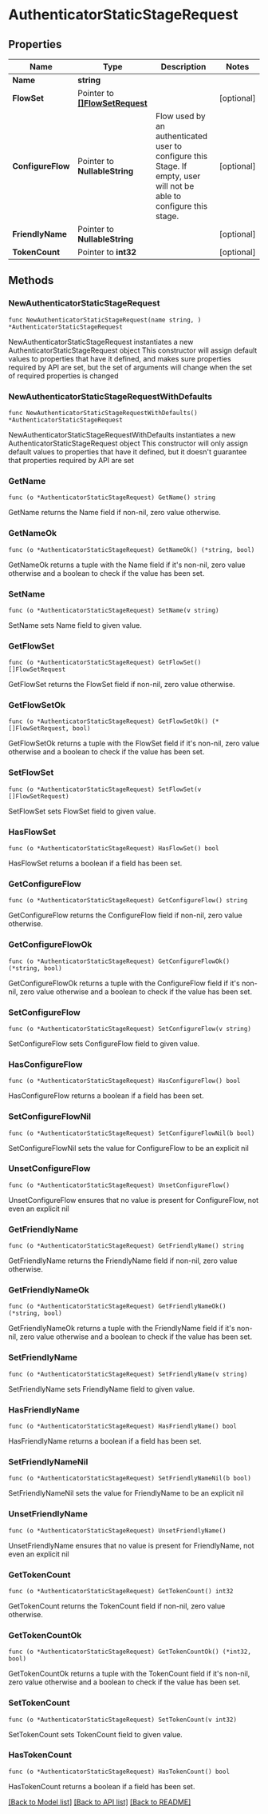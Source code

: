 # AuthenticatorStaticStageRequest

## Properties

Name | Type | Description | Notes
------------ | ------------- | ------------- | -------------
**Name** | **string** |  | 
**FlowSet** | Pointer to [**[]FlowSetRequest**](FlowSetRequest.md) |  | [optional] 
**ConfigureFlow** | Pointer to **NullableString** | Flow used by an authenticated user to configure this Stage. If empty, user will not be able to configure this stage. | [optional] 
**FriendlyName** | Pointer to **NullableString** |  | [optional] 
**TokenCount** | Pointer to **int32** |  | [optional] 

## Methods

### NewAuthenticatorStaticStageRequest

`func NewAuthenticatorStaticStageRequest(name string, ) *AuthenticatorStaticStageRequest`

NewAuthenticatorStaticStageRequest instantiates a new AuthenticatorStaticStageRequest object
This constructor will assign default values to properties that have it defined,
and makes sure properties required by API are set, but the set of arguments
will change when the set of required properties is changed

### NewAuthenticatorStaticStageRequestWithDefaults

`func NewAuthenticatorStaticStageRequestWithDefaults() *AuthenticatorStaticStageRequest`

NewAuthenticatorStaticStageRequestWithDefaults instantiates a new AuthenticatorStaticStageRequest object
This constructor will only assign default values to properties that have it defined,
but it doesn't guarantee that properties required by API are set

### GetName

`func (o *AuthenticatorStaticStageRequest) GetName() string`

GetName returns the Name field if non-nil, zero value otherwise.

### GetNameOk

`func (o *AuthenticatorStaticStageRequest) GetNameOk() (*string, bool)`

GetNameOk returns a tuple with the Name field if it's non-nil, zero value otherwise
and a boolean to check if the value has been set.

### SetName

`func (o *AuthenticatorStaticStageRequest) SetName(v string)`

SetName sets Name field to given value.


### GetFlowSet

`func (o *AuthenticatorStaticStageRequest) GetFlowSet() []FlowSetRequest`

GetFlowSet returns the FlowSet field if non-nil, zero value otherwise.

### GetFlowSetOk

`func (o *AuthenticatorStaticStageRequest) GetFlowSetOk() (*[]FlowSetRequest, bool)`

GetFlowSetOk returns a tuple with the FlowSet field if it's non-nil, zero value otherwise
and a boolean to check if the value has been set.

### SetFlowSet

`func (o *AuthenticatorStaticStageRequest) SetFlowSet(v []FlowSetRequest)`

SetFlowSet sets FlowSet field to given value.

### HasFlowSet

`func (o *AuthenticatorStaticStageRequest) HasFlowSet() bool`

HasFlowSet returns a boolean if a field has been set.

### GetConfigureFlow

`func (o *AuthenticatorStaticStageRequest) GetConfigureFlow() string`

GetConfigureFlow returns the ConfigureFlow field if non-nil, zero value otherwise.

### GetConfigureFlowOk

`func (o *AuthenticatorStaticStageRequest) GetConfigureFlowOk() (*string, bool)`

GetConfigureFlowOk returns a tuple with the ConfigureFlow field if it's non-nil, zero value otherwise
and a boolean to check if the value has been set.

### SetConfigureFlow

`func (o *AuthenticatorStaticStageRequest) SetConfigureFlow(v string)`

SetConfigureFlow sets ConfigureFlow field to given value.

### HasConfigureFlow

`func (o *AuthenticatorStaticStageRequest) HasConfigureFlow() bool`

HasConfigureFlow returns a boolean if a field has been set.

### SetConfigureFlowNil

`func (o *AuthenticatorStaticStageRequest) SetConfigureFlowNil(b bool)`

 SetConfigureFlowNil sets the value for ConfigureFlow to be an explicit nil

### UnsetConfigureFlow
`func (o *AuthenticatorStaticStageRequest) UnsetConfigureFlow()`

UnsetConfigureFlow ensures that no value is present for ConfigureFlow, not even an explicit nil
### GetFriendlyName

`func (o *AuthenticatorStaticStageRequest) GetFriendlyName() string`

GetFriendlyName returns the FriendlyName field if non-nil, zero value otherwise.

### GetFriendlyNameOk

`func (o *AuthenticatorStaticStageRequest) GetFriendlyNameOk() (*string, bool)`

GetFriendlyNameOk returns a tuple with the FriendlyName field if it's non-nil, zero value otherwise
and a boolean to check if the value has been set.

### SetFriendlyName

`func (o *AuthenticatorStaticStageRequest) SetFriendlyName(v string)`

SetFriendlyName sets FriendlyName field to given value.

### HasFriendlyName

`func (o *AuthenticatorStaticStageRequest) HasFriendlyName() bool`

HasFriendlyName returns a boolean if a field has been set.

### SetFriendlyNameNil

`func (o *AuthenticatorStaticStageRequest) SetFriendlyNameNil(b bool)`

 SetFriendlyNameNil sets the value for FriendlyName to be an explicit nil

### UnsetFriendlyName
`func (o *AuthenticatorStaticStageRequest) UnsetFriendlyName()`

UnsetFriendlyName ensures that no value is present for FriendlyName, not even an explicit nil
### GetTokenCount

`func (o *AuthenticatorStaticStageRequest) GetTokenCount() int32`

GetTokenCount returns the TokenCount field if non-nil, zero value otherwise.

### GetTokenCountOk

`func (o *AuthenticatorStaticStageRequest) GetTokenCountOk() (*int32, bool)`

GetTokenCountOk returns a tuple with the TokenCount field if it's non-nil, zero value otherwise
and a boolean to check if the value has been set.

### SetTokenCount

`func (o *AuthenticatorStaticStageRequest) SetTokenCount(v int32)`

SetTokenCount sets TokenCount field to given value.

### HasTokenCount

`func (o *AuthenticatorStaticStageRequest) HasTokenCount() bool`

HasTokenCount returns a boolean if a field has been set.


[[Back to Model list]](../README.md#documentation-for-models) [[Back to API list]](../README.md#documentation-for-api-endpoints) [[Back to README]](../README.md)


